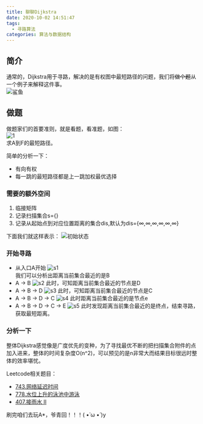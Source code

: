 ```yaml
---
title: 聊聊Dijkstra
date: 2020-10-02 14:51:47
tags:
  - 寻路算法
categories: 算法与数据结构
---
```


## 简介
通常的，Dijkstra用于寻路，解决的是有权图中最短路径的问题，我们将~~做个题~~从一个例子来解释这件事。  
![鲨鱼](鲨鱼.jpg)

## 做题
做题家们的首要准则，就是看题，看准题，如图：  
![1](1.png)  
求A到F的最短路径。

简单的分析一下：
  * 有向有权
  * 每一跳的最短路径都是上一跳加权最优选择

### 需要的额外空间
  1. 临接矩阵
  2. 记录扫描集合s={}
  3. 记录从起始点到对应位置距离的集合dis,默认为dis={∞,∞,∞,∞,∞,∞}

  下面我们就这样表示：
    ![初始状态](table1.png)

### 开始寻路
  * 从入口A开始
  ![s1](s_1.png)  
  我们可以分析出距离当前集合最近的是B
  * A -> B
  ![s2](s_2.png)
  此时，可知距离当前集合最近的节点是D
  * A -> B -> D
  ![s3](s_3.png)
  此时，可知距离当前集合最近的节点是C
  * A -> B -> D -> C
  ![s4](s_4.png)
  此时距离当前集合最近的是节点e
  * A -> B -> D -> C -> E
  ![s5](s_5.png)
  此时发现距离当前集合最近的是终点，结束寻路，获取最短距离。


### 分析一下
  整体Dijkstra感觉像是广度优先的变种，为了寻找最优不断的把扫描集合附件的点加入进来，整体的时间复杂度O(n^2)，可以预见的是n非常大而结果目标很远时整体的效率堪忧。

  Leetcode相关题目：  
  * [743.网络延迟时间](https://leetcode-cn.com/problems/network-delay-time/)  
  * [778.水位上升的泳池中游泳](https://leetcode-cn.com/problems/swim-in-rising-water/)
  * [407.接雨水 II](https://leetcode-cn.com/problems/trapping-rain-water-ii/)

刷完咱们去玩A*，爷青回！！！( •̀ ω •́ )y